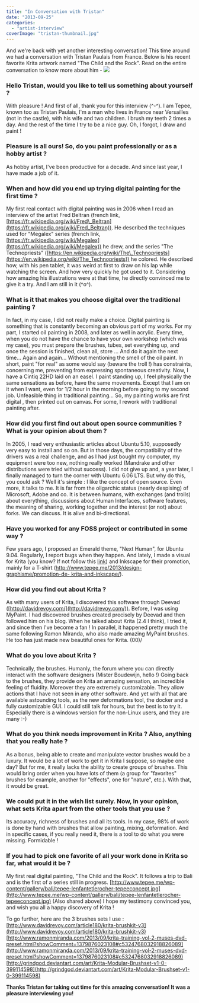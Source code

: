```yaml
---
title: "In Conversation with Tristan"
date: "2013-09-25"
categories: 
  - "artist-interview"
coverImage: "tristan-thumbnail.jpg"
---
```


And we're back with yet another interesting conversation! This time around we had a conversation with Tristan Paulais from France. Below is his recent favorite Krita artwork named "The Child and the Rock". Read on the entire conversation to know more about him - ![](../images/tepee-lenfantetlerocher-tepeeconcept.jpg)

### **Hello Tristan, would you like to tell us something about yourself ?**

With pleasure ! And first of all, thank you for this interview (^-^). I am Tepee, known too as Tristan Paulais, I'm a man who lives in France near Versailles (not in the castle), with his wife and two children. I brush my teeth 2 times a day. And the rest of the time I try to be a nice guy. Oh, I forgot, I draw and paint !

### **Pleasure is all ours! So, do you paint professionally or as a hobby artist ?**

As hobby artist, I've been productive for a decade. And since last year, I have made a job of it.

### **When and how did you end up trying digital painting for the first time ?**

My first real contact with digital painting was in 2006 when I read an interview of the artist Fred Beltran (french link, [https://fr.wikipedia.org/wiki/Fred\_Beltran](https://fr.wikipedia.org/wiki/Fred_Beltran)). He described the techniques used for "Megalex" series (french link, [https://fr.wikipedia.org/wiki/Megalex](https://fr.wikipedia.org/wiki/Megalex)) he drew, and the series "The Technopriests" ([https://en.wikipedia.org/wiki/The\_Technopriests](https://en.wikipedia.org/wiki/The_Technopriests)) he colored. He described how, with his pen tablet, it was weird at first to draw on his lap while watching the screen. And how very quickly he got used to it. Considering how amazing his illustrations were at that time, he directly convinced me to give it a try. And I am still in it (^o^).

### **What is it that makes you choose digital over the traditional painting ?**

In fact, in my case, I did not really make a choice. Digital painting is something that is constantly becoming an obvious part of my works. For my part, I started oil painting in 2008, and later as well in acrylic. Every time, when you do not have the chance to have your own workshop (which was my case), you must prepare the brushes, tubes, set everything up, and once the session is finished, clean all, store ... And do it again the next time... Again and again... Without mentioning the smell of the oil paint. In short, paint "for real" as some would say (beware the troll !) has constraints, concerning me, preventing from expressing spontaneous creativity. Now, I have a Cintiq 22HD laid on an easel. I paint standing up, I feel physically the same sensations as before, have the same movements. Except that I am on it when I want, even for 1/2 hour in the morning before going to my second job. Unfeasible thing in traditional painting... So, my painting works are first digital , then printed out on canvas. For some, I rework with traditional painting after.

### **How did you first find out about open source communities ? What is your opinion about them ?**

In 2005, I read very enthusiastic articles about Ubuntu 5.10, supposedly very easy to install and so on. But in those days, the compatibility of the drivers was a real challenge, and as I had just bought my computer, my equipment were too new, nothing really worked (Mandrake and other distributions were tried without success). I did not give up and, a year later, I finally managed to turn the corner with Ubuntu 6.06 LTS. But why do this, you could ask ? Well it's simple : I like the concept of open source. Even more, it talks to me. It is far from the oligarchic status (nearly despising) of Microsoft, Adobe and co. It is between humans, with exchanges (and trolls) about everything, discussions about Human Interfaces, software features, the meaning of sharing, working together and the interest (or not) about forks. We can discuss. It is alive and bi-directional.

### **Have you worked for any FOSS project or contributed in some way ?**

Few years ago, I proposed an Emerald theme, "Next Human", for Ubuntu 9.04. Regularly, I report bugs when they happen. And lately, I made a visual for Krita (you know? If not follow this [link](http://www.zazzle.com/open_creativity_tshirt-235131611549923668)) and Inkscape for their promotion, mainly for a T-shirt ([http://www.tepee.me/2013/design-graphisme/promotion-de- krita-and-inkscape/](http://www.tepee.me/2013/design-graphisme/promotion-de-%20krita-and-inkscape/)).

### **How did you find out about Krita ?**

As with many users of Krita, I discovered this software through Deevad ([http://davidrevoy.com/](http://davidrevoy.com/)). Before, I was using MyPaint. I had discovered brushes created precisely by Deevad and then followed him on his blog. When he talked about Krita (2.4 I think), I tried it, and since then I've become a fan ! In parallel, it happened pretty much the same following Ramon Miranda, who also made amazing MyPaint brushes. He too has just made new beautiful ones for Krita. (00)/

### **What do you love about Krita ?**

Technically, the brushes. Humanly, the forum where you can directly interact with the software designers (Mister Boudewijn, hello !) Going back to the brushes, they provide on Krita an amazing sensation, an incredible feeling of fluidity. Moreover they are extremely customizable. They allow actions that I have not seen in any other software. And yet with all that are available astounding tools, as the new deformations tool, the docker and a fully customizable GUI. I could still talk for hours, but the best is to try it. Especially there is a windows version for the non-Linux users, and they are many :-)

### **What do you think needs improvement in Krita ? Also, anything that you really hate ?**

As a bonus, being able to create and manipulate vector brushes would be a luxury. It would be a lot of work to get it in Krita I suppose, so maybe one day? But for me, it really lacks the ability to create groups of brushes. This would bring order when you have lots of them (a group for "favorites" brushes for example, another for "effects", one for "nature", etc.). With that, it would be great.

### **We could put it in the wish list surely. Now, In your opinion, what sets Krita apart from the other tools that you use ?**

Its accuracy, richness of brushes and all its tools. In my case, 98% of work is done by hand with brushes that allow painting, mixing, deformation. And in specific cases, if you really need it, there is a tool to do what you were missing. Formidable !

### **If you had to pick one favorite of all your work done in Krita so far, what would it be ?**

My first real digital painting, "The Child and the Rock". It follows a trip to Bali and is the first of a series still in progress. [http://www.tepee.me/wp-content/gallery/bali/tepee-lenfantetlerocher-tepeeconcept.jpg](http://www.tepee.me/wp-content/gallery/bali/tepee-lenfantetlerocher-tepeeconcept.jpg) (Also shared above) I hope my testimony convinced you, and wish you all a happy discovery of Krita !

To go further, here are the 3 brushes sets I use : [http://www.davidrevoy.com/article180/krita-brushkit-v3](http://www.davidrevoy.com/article180/krita-brushkit-v3) [http://www.ramonmiranda.com/2013/09/krita-training-vol-2-muses-dvd-preset.html?showComment=1379876023108#c5324768032918826089](http://www.ramonmiranda.com/2013/09/krita-training-vol-2-muses-dvd-preset.html?showComment=1379876023108#c5324768032918826089) [http://grindgod.deviantart.com/art/Krita-Modular-Brushset-v1-0-399114598](http://grindgod.deviantart.com/art/Krita-Modular-Brushset-v1-0-399114598)

**Thanks Tristan for taking out time for this amazing conversation! It was a pleasure interviewing you!**
